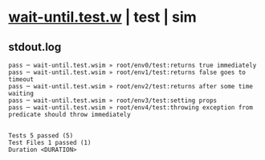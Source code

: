 # [wait-until.test.w](../../../../../../examples/tests/sdk_tests/util/wait-until.test.w) | test | sim

## stdout.log
```log
pass ─ wait-until.test.wsim » root/env0/test:returns true immediately                                  
pass ─ wait-until.test.wsim » root/env1/test:returns false goes to timeout                             
pass ─ wait-until.test.wsim » root/env2/test:returns after some time waiting                           
pass ─ wait-until.test.wsim » root/env3/test:setting props                                             
pass ─ wait-until.test.wsim » root/env4/test:throwing exception from predicate should throw immediately
 
 
Tests 5 passed (5)
Test Files 1 passed (1)
Duration <DURATION>
```

